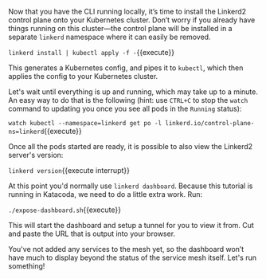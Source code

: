 Now that you have the CLI running locally, it’s time to install the Linkerd2 control plane onto your Kubernetes cluster. Don’t worry if you already have things running on this cluster—the control plane will be installed in a separate `linkerd` namespace where it can easily be removed.

`linkerd install | kubectl apply -f -`{{execute}}

This generates a Kubernetes config, and pipes it to `kubectl`, which then applies the config to your Kubernetes cluster.

Let's wait until everything is up and running, which may take up to a minute. An easy way to do that is the following (hint: use `CTRL+C` to stop the `watch` command to updating you once you see all pods in the `Running` status):

`watch kubectl --namespace=linkerd get po -l linkerd.io/control-plane-ns=linkerd`{{execute}}

Once all the pods started are ready, it is possible to also view the Linkerd2 server's version:

`linkerd version`{{execute interrupt}}

At this point you'd normally use `linkerd dashboard`. Because this tutorial is running in Katacoda, we need to do a little extra work. Run:

`./expose-dashboard.sh`{{execute}}

This will start the dashboard and setup a tunnel for you to view it from. Cut and paste the URL that is output into your browser.

You've not added any services to the mesh yet, so the dashboard won’t have much to display beyond the status of the service mesh itself. Let's run something!
